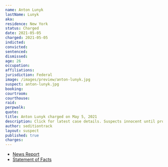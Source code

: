 ```yaml
---
name: Anton Lunyk
lastName: Lunyk
aka:
residence: New York
status: Charged
date: 2021-05-05
charged: 2021-05-05
indicted:
convicted: 
sentenced: 
dismissed: 
age: 26
occupation:
affiliations:
jurisdiction: Federal
image: /images/preview/anton-lunyk.jpg
suspect: anton-lunyk.jpg
booking:
courtroom:
courthouse:
raid:
perpwalk:
quote:
title: Anton Lunyk charged on May 5, 2021
description: Click for latest case details. Suspects innocent until proven guilty.
author: seditiontrack
layout: suspect
published: true
charges:
---
```

- [News Report](https://www.brooklynpaper.com/midwood-man-arrested-for-alleged-participation-in-capitol-riot/)
- [Statement of Facts](https://extremism.gwu.edu/sites/g/files/zaxdzs2191/f/Anton%20Lunyk%20Statement%20of%20Facts.pdf)
